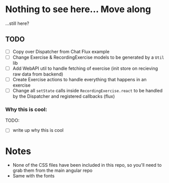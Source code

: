 # Nothing to see here... Move along

...still here?

## TODO

- [ ] Copy over Dispatcher from Chat Flux example
- [ ] Change Exercise & RecordingExercise models to be generated by a `Util` lib
- [ ] Add WebAPI util to handle fetching of exercise (init store on recieving raw data from backend)
- [ ] Create Exercise actions to handle everything that happens in an exercise
- [ ] Change all `setState` calls inside `RecordingExercise.react` to be handled by the Dispatcher and registered callbacks (flux)

### Why this is cool:

TODO:
- [ ] write up why this is cool

# Notes

- None of the CSS files have been included in this repo, so you'll need to grab them from the main angular repo
- Same with the fonts